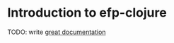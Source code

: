 # Introduction to efp-clojure

TODO: write [great documentation](http://jacobian.org/writing/what-to-write/)
